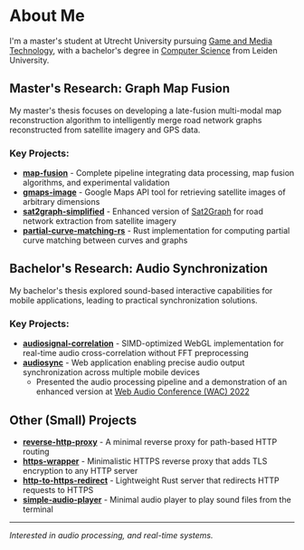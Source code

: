# About Me

I'm a master's student at Utrecht University pursuing [Game and Media Technology](https://www.uu.nl/en/masters/game-and-media-technology), with a bachelor's degree in [Computer Science](https://www.universiteitleiden.nl/onderwijs/opleidingen/bachelor/informatica) from Leiden University.

## Master's Research: Graph Map Fusion

My master's thesis focuses on developing a late-fusion multi-modal map reconstruction algorithm to intelligently merge road network graphs reconstructed from satellite imagery and GPS data.

### Key Projects:
- **[map-fusion](https://github.com/jvtubergen/map-fusion)** - Complete pipeline integrating data processing, map fusion algorithms, and experimental validation
- **[gmaps-image](https://github.com/jvtubergen/gmaps-image)** - Google Maps API tool for retrieving satellite images of arbitrary dimensions
- **[sat2graph-simplified](https://github.com/jvtubergen/Sat2Graph-simplified)** - Enhanced version of [Sat2Graph](https://github.com/songtaohe/Sat2Graph) for road network extraction from satellite imagery
- **[partial-curve-matching-rs](https://github.com/jvtubergen/partial-curve-matching-rs)** - Rust implementation for computing partial curve matching between curves and graphs

## Bachelor's Research: Audio Synchronization

My bachelor's thesis explored sound-based interactive capabilities for mobile applications, leading to practical synchronization solutions.

### Key Projects:
- **[audiosignal-correlation](https://github.com/jvtubergen/audiosignal-correlation)** - SIMD-optimized WebGL implementation for real-time audio cross-correlation without FFT preprocessing
- **[audiosync](https://github.com/jvtubergen/audiosync)** - Web application enabling precise audio output synchronization across multiple mobile devices
  - Presented the audio processing pipeline and a demonstration of an enhanced version at [Web Audio Conference (WAC) 2022](https://wac2022.i3s.univ-cotedazur.fr/)

## Other (Small) Projects

- **[reverse-http-proxy](https://github.com/jvtubergen/reverse-http-proxy)** - A minimal reverse proxy for path-based HTTP routing
- **[https-wrapper](https://github.com/jvtubergen/https-wrapper)** - Minimalistic HTTPS reverse proxy that adds TLS encryption to any HTTP server
- **[http-to-https-redirect](https://github.com/jvtubergen/http-to-https-redirect)** - Lightweight Rust server that redirects HTTP requests to HTTPS
- **[simple-audio-player](https://github.com/jvtubergen/simple-audio-player)** - Minimal audio player to play sound files from the terminal

---

*Interested in audio processing, and real-time systems.*
